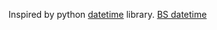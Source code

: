 Inspired by python [datetime](https://github.com/python/cpython/blob/3.11/Lib/datetime.py) library.
[BS datetime](https://dxillar.github.io/nepali-datetime/html/index.html)

